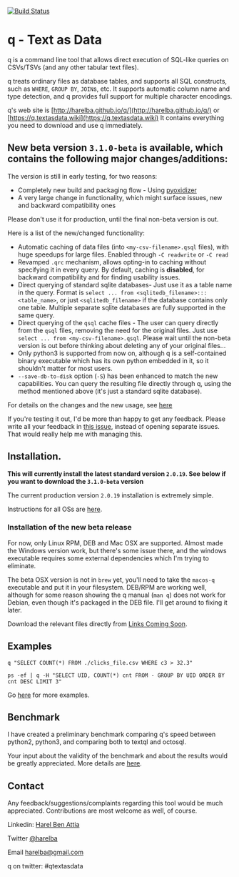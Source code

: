 [![Build Status](https://travis-ci.org/harelba/q.svg?branch=master)](https://travis-ci.org/harelba/q)

# q - Text as Data
q is a command line tool that allows direct execution of SQL-like queries on CSVs/TSVs (and any other tabular text files).

q treats ordinary files as database tables, and supports all SQL constructs, such as `WHERE`, `GROUP BY`, `JOIN`s, etc. It supports automatic column name and type detection, and q provides full support for multiple character encodings.

q's web site is [http://harelba.github.io/q/](http://harelba.github.io/q/) or [https://q.textasdata.wiki](https://q.textasdata.wiki) It contains everything you need to download and use q immediately.

## New beta version `3.1.0-beta` is available, which contains the following major changes/additions:

The version is still in early testing, for two reasons:

* Completely new build and packaging flow - Using [pyoxidizer](https://github.com/indygreg/PyOxidizer)
* A very large change in functionality, which might surface issues, new and backward compatibility ones

Please don't use it for production, until the final non-beta version is out.

Here is a list of the new/changed functionality:

* Automatic caching of data files (into `<my-csv-filename>.qsql` files), with huge speedups for large files. Enabled through `-C readwrite` or `-C read`
* Revamped `.qrc` mechanism, allows opting-in to caching without specifying it in every query. By default, caching is **disabled**, for backward compatibility and for finding usability issues.
* Direct querying of standard sqlite databases- Just use it as a table name in the query. Format is `select ... from <sqlitedb_filename>:::<table_name>`, or just `<sqlitedb_filename>` if the database contains only one table. Multiple separate sqlite databases are fully supported in the same query.
* Direct querying of the `qsql` cache files - The user can query directly from the `qsql` files, removing the need for the original files. Just use `select ... from <my-csv-filename>.qsql`. Please wait until the non-beta version is out before thinking about deleting any of your original files...
* Only python3 is supported from now on, although q is a self-contained binary executable which has its own python embedded in it, so it shouldn't matter for most users.
* `--save-db-to-disk` option (`-S`) has been enhanced to match the new capabilities. You can query the resulting file directly through q, using the method mentioned above (it's just a standard sqlite database).

For details on the changes and the new usage, see [here](QSQL-NOTES.md)

If you're testing it out, I'd be more than happy to get any feedback. Please write all your feedback in [this issue](https://github.com/harelba/q/issues/281), instead of opening separate issues. That would really help me with managing this.

## Installation.
**This will currently install the latest standard version `2.0.19`. See below if you want to download the `3.1.0-beta` version**

The current production version `2.0.19` installation is extremely simple. 

Instructions for all OSs are [here](http://harelba.github.io/q/#installation). 

### Installation of the new beta release
For now, only Linux RPM, DEB and Mac OSX are supported. Almost made the Windows version work, but there's some issue there, and the windows executable requires some external dependencies which I'm trying to eliminate.

The beta OSX version is not in `brew` yet, you'll need to take the `macos-q` executable and put it in your filesystem. DEB/RPM are working well, although for some reason showing the q manual (`man q`) does not work for Debian, even though it's packaged in the DEB file. I'll get around to fixing it later.

Download the relevant files directly from [Links Coming Soon](TBD).

## Examples

```
q "SELECT COUNT(*) FROM ./clicks_file.csv WHERE c3 > 32.3"

ps -ef | q -H "SELECT UID, COUNT(*) cnt FROM - GROUP BY UID ORDER BY cnt DESC LIMIT 3"
```

Go [here](http://harelba.github.io/q/#examples) for more examples.

## Benchmark
I have created a preliminary benchmark comparing q's speed between python2, python3, and comparing both to textql and octosql. 

Your input about the validity of the benchmark and about the results would be greatly appreciated. More details are [here](test/BENCHMARK.md).

## Contact
Any feedback/suggestions/complaints regarding this tool would be much appreciated. Contributions are most welcome as well, of course.

Linkedin: [Harel Ben Attia](https://www.linkedin.com/in/harelba/)

Twitter [@harelba](https://twitter.com/harelba)

Email [harelba@gmail.com](mailto:harelba@gmail.com)

q on twitter: #qtextasdata

